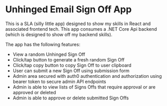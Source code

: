 # Unhinged Email Sign Off App

This is a SLA (silly little app) designed to show my skills in React and associated frontend tech. This app consumes a .NET Core Api backend (which is designed to show off my backend skills).

The app has the following features:

- View a random Unhinged Sign Off
- Click/tap button to generate a fresh random Sign Off
- Click/tap copy button to copy Sign Off to user clipboard
- User can submit a new Sign Off using submission form
- Admin area secured with auth0 authentication and authorization using bearer token to secure admin API endpoints
- Admin is able to view lists of Signs Offs that require approval or are approved or deleted
- Admin is able to approve or delete submitted Sign Offs
